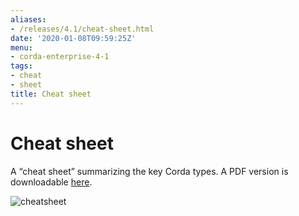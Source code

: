 ```yaml
---
aliases:
- /releases/4.1/cheat-sheet.html
date: '2020-01-08T09:59:25Z'
menu:
- corda-enterprise-4-1
tags:
- cheat
- sheet
title: Cheat sheet
---
```



# Cheat sheet

A “cheat sheet” summarizing the key Corda types. A PDF version is downloadable [here](/en/pdf/corda-cheat-sheet.pdf).

![cheatsheet](/en/images/cheatsheet.jpg "cheatsheet")

